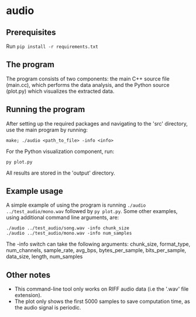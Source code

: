 # audio

## Prerequisites

Run ```pip install -r requirements.txt```

## The program

The program consists of two components: the main C++ source file (main.cc), which performs the data analysis, and the Python source (plot.py) which visualizes the extracted data.

## Running the program

After setting up the required packages and navigating to the 'src' directory, use the main program by running:
```
make; ./audio <path_to_file> -info <info>
```
For the Python visualization component, run:
```
py plot.py
```
All results are stored in the 'output' directory.

## Example usage

A simple example of using the program is running ```./audio ../test_audio/mono.wav``` followed by ```py plot.py```.
Some other examples, using additional command line arguments, are:

```
./audio ../test_audio/song.wav -info chunk_size
./audio ../test_audio/mono.wav -info num_samples
```

The -info switch can take the following arguments:
chunk_size, format_type, num_channels, sample_rate, avg_bps, bytes_per_sample, bits_per_sample, data_size, length, num_samples

## Other notes

- This command-line tool only works on RIFF audio data (i.e the '.wav' file extension).
- The plot only shows the first 5000 samples to save computation time, as the audio signal is periodic.
